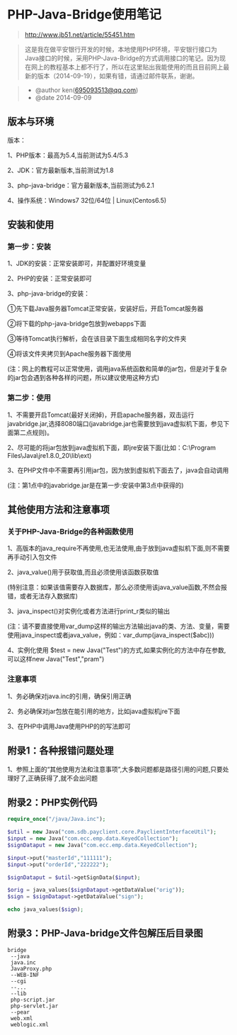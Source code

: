 # PHP-Java-Bridge使用笔记

> http://www.jb51.net/article/55451.htm

> 这是我在做平安银行开发的时候，本地使用PHP环境，平安银行接口为Java接口的时候，采用PHP-Java-Bridge的方式调用接口的笔记。因为现在网上的教程基本上都不行了，所以在这里贴出我能使用的而且目前网上最新的版本（2014-09-19），如果有错，请通过邮件联系，谢谢。

> * @author  ken(695093513@qq.com)
> * @date    2014-09-09

## 版本与环境

版本：

1、PHP版本：最高为5.4,当前测试为5.4/5.3

2、JDK：官方最新版本,当前测试为1.8

3、php-java-bridge：官方最新版本,当前测试为6.2.1

4、操作系统：Windows7 32位/64位 | Linux(Centos6.5)

## 安装和使用

### 第一步：安装

1、JDK的安装：正常安装即可，并配置好环境变量

2、PHP的安装：正常安装即可

3、php-java-bridge的安装：

①先下载Java服务器Tomcat正常安装，安装好后，开启Tomcat服务器

②将下载的php-java-bridge包放到webapps下面

③等待Tomcat执行解析，会在该目录下面生成相同名字的文件夹

④将该文件夹拷贝到Apache服务器下面使用

(注：网上的教程可以正常使用，调用java系统函数和简单的jar包，但是对于复杂的jar包会遇到各种各样的问题，所以建议使用这种方式)

### 第二步：使用

1、不需要开启Tomcat(最好关闭掉)，开启apache服务器，双击运行javabridge.jar,选择8080端口(javabridge.jar也需要放到java虚拟机下面，参见下面第二点规则)。

2、尽可能的将jar包放到java虚拟机下面，即jre安装下面(比如：C:\Program Files\Java\jre1.8.0_20\lib\ext)

3、在PHP文件中不需要再引用jar包，因为放到虚拟机下面去了，java会自动调用

(注：第1点中的javabridge.jar是在第一步:安装中第3点中获得的)

## 其他使用方法和注意事项

### 关于PHP-Java-Bridge的各种函数使用

1、高版本的java_require不再使用,也无法使用,由于放到java虚拟机下面,则不需要再手动引入包文件

2、java_value()用于获取值,而且必须使用该函数获取值

(特别注意：如果该值需要存入数据库，那么必须使用该java_value函数,不然会报错，或者无法存入数据库)

3、java_inspect()对实例化或者方法进行print_r类似的输出

(注：请不要直接使用var_dump这样的输出方法输出java的类、方法、变量，需要使用java_inspect或者java_value，例如：var_dump(java_inspect($abc)))

4、实例化使用 $test = new Java("Test")的方式,如果实例化的方法中存在参数,可以这样new Java("Test","pram")

### 注意事项

1、务必确保对java.inc的引用，确保引用正确

2、务必确保对jar包放在能引用的地方，比如java虚拟机jre下面

3、在PHP中调用Java使用PHP的的写法即可

## 附录1：各种报错问题处理

1、参照上面的“其他使用方法和注意事项”,大多数问题都是路径引用的问题,只要处理好了,正确获得了,就不会出问题

## 附录2：PHP实例代码

```php
require_once("/java/Java.inc");

$util = new Java("com.sdb.payclient.core.PayclientInterfaceUtil");
$input = new Java("com.ecc.emp.data.KeyedCollection");
$signDataput = new Java("com.ecc.emp.data.KeyedCollection");

$input->put("masterId","111111");
$input->put("orderId","222222");

$signDataput = $util->getSignData($input);

$orig = java_values($signDataput->getDataValue("orig"));
$sign = $signDataput->getDataValue("sign");

echo java_values($sign);
```

## 附录3：PHP-Java-bridge文件包解压后目录图

```text
bridge
 --java
 java.inc
 JavaProxy.php
 --WEB-INF
 --cgi
 --...
 --lib
 php-script.jar
 php-servlet.jar
 --pear
 web.xml
 weblogic.xml
```
